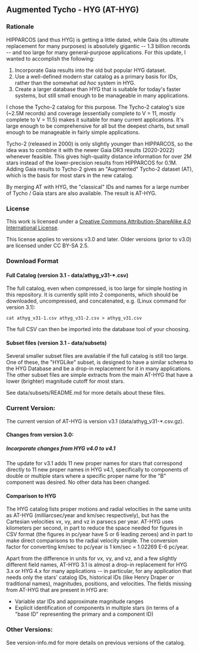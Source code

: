 ## Augmented Tycho - HYG (AT-HYG)

### Rationale

HIPPARCOS (and thus HYG) is getting a little dated, while Gaia (its ultimate replacement for many purposes) is absolutely gigantic -- 1.3 billion records -- and too large for many general-purpose applications. For this update, I wanted to accomplish the following:

1. Incorporate Gaia results into the old but popular HYG dataset.
2. Use a well-defined modern star catalog as a primary basis for IDs, rather than the somewhat _ad hoc_ system in HYG.
3. Create a larger database than HYG that is suitable for today's faster systems, but still small enough to be manageable in many applications.

I chose the Tycho-2 catalog for this purpose. The Tycho-2 catalog's size (~2.5M records) and coverage (essentially complete to V = 11, mostly complete to V = 11.5) makes it suitable for many current applications. It's large enough to be comprehensive for all but the deepest charts, but small enough to be manageable in fairly simple applications. 

Tycho-2 (released in 2000) is only slightly younger than HIPPARCOS, so the idea was to combine it with the newer Gaia DR3 results (2020-2022) whenever feasible. This gives high-quality distance information for over 2M stars instead of the lower-precision results from HIPPARCOS for 0.1M. Adding Gaia results to Tycho-2 gives an "Augmented" Tycho-2 dataset (AT), which is the basis for most stars in the new catalog.

By merging AT with HYG, the "classical" IDs and names for a large number of Tycho / Gaia stars are also available. The result is AT-HYG. 

### License


This work is licensed under a
[Creative Commons Attribution-ShareAlike 4.0 International License][cc-by-sa].

[cc-by-sa]: http://creativecommons.org/licenses/by-sa/4.0/

This license applies to versions v3.0 and later. Older versions (prior to v3.0) are licensed under CC BY-SA 2.5.

### Download Format

#### Full Catalog (version 3.1 - data/athyg_v31-*.csv)

The full catalog, even when compressed, is too large for simple hosting in this repository. It is currently split into 2 components, which should be downloaded, uncompressed, and concatenated, e.g. (Linux command for version 3.1):

`cat athyg_v31-1.csv athyg_v31-2.csv > athyg_v31.csv`

The full CSV can then be imported into the database tool of your choosing.

#### Subset files (version 3.1 - data/subsets)

Several smaller subset files are available if the full catalog is still too large. One of these, the "HYGLike" subset, is designed to have a similar schema to the HYG Database and be a drop-in replacement for it in many applications. The other subset files are simple extracts from the main AT-HYG that have a lower (brighter) magnitude cutoff for most stars.

See data/subsets/README.md for more details about these files.

### Current Version: 

The current version of AT-HYG is version v3.1 (data/athyg_v31-*.csv.gz). 

#### Changes from version 3.0:
##### Incorporate changes from HYG v4.0 to v4.1

The update for v3.1 adds 11 new proper names for stars that correspond directly to 11 new proper names in HYG v4.1, specifically to components of double or multiple stars
where a specific proper name for the "B" component was desired. No other data has been changed.

#### Comparison to HYG

The HYG catalog lists proper motions and radial velocities in the same units as AT-HYG (milliarcsec/year and km/sec respectively), but has the Cartesian velocities vx, vy, and vz in parsecs per year. AT-HYG uses kilometers per second, in part to reduce the space needed for figures in CSV format (the figures in pc/year have 5 or 6 leading zeroes) and in part to make direct comparisons to the radial velocity simple. The conversion factor for converting km/sec to pc/year is 1 km/sec = 1.02269 E-6 pc/year.

Apart from the difference in units for vx, vy, and vz, and a few slightly different field names, AT-HYG 3.1 is almost a drop-in replacement for HYG 3.x or HYG 4.x for many applications -- in particular, for any application that needs only the stars' catalog IDs, historical IDs (like Henry Draper or traditional names), magnitudes, positions, and velocities. The fields missing from AT-HYG that are present in HYG are:

* Variable star IDs and approximate magnitude ranges
* Explicit identification of components in multiple stars (in terms of a "base ID" representing the primary and a component ID)

### Other Versions:

See version-info.md for more details on previous versions of the catalog.